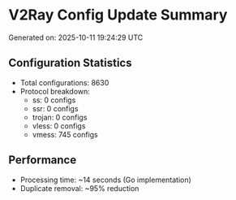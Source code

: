 # V2Ray Config Update Summary
Generated on: 2025-10-11 19:24:29 UTC

## Configuration Statistics
- Total configurations: 8630
- Protocol breakdown:
  - ss: 0 configs
  - ssr: 0 configs
  - trojan: 0 configs
  - vless: 0 configs
  - vmess: 745 configs

## Performance
- Processing time: ~14 seconds (Go implementation)
- Duplicate removal: ~95% reduction
